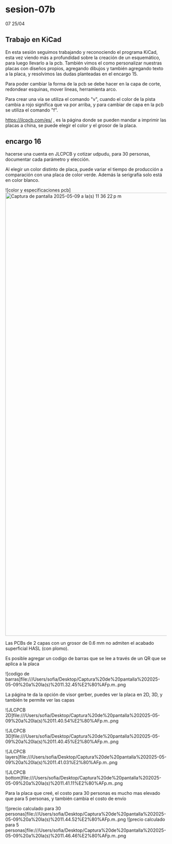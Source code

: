 # sesion-07b
07 25/04
## Trabajo en KiCad 

En esta sesión seguimos trabajando y reconociendo el programa KiCad, esta vez viendo más a profundidad sobre la creación de un esquemático, para luego llevarlo a la pcb. También vimos el como personalizar nuestras placas con diseños propios, agregando dibujos y también agregando texto a la placa, y resolvimos las dudas planteadas en el encargo 15.

Para poder cambiar la forma de la pcb se debe hacer en la capa de corte, redondear esquinas, mover lineas, herramienta arco.

Para crear una vía se utiliza el comando "v", cuando el color de la pista cambia a rojo significa que va por arriba, y para cambiar de capa en la pcb se utiliza el comando "f".

https://jlcpcb.com/es/ , es la página donde se pueden mandar a imprimir las placas a china, se puede elegir el color y el grosor de la placa.

## encargo 16
hacerse una cuenta en JLCPCB y cotizar udpudu, para 30 personas, documentar cada parámetro y elección.

Al elegir un color distinto de placa, puede variar el tiempo de producción a comparación con una placa de color verde. Además la serigrafía solo está en color blanco.

![color y especificaciones pcb]<img width="1384" alt="Captura de pantalla 2025-05-09 a la(s) 11 36 22 p m" src="https://github.com/user-attachments/assets/d085a514-c15c-4094-84ff-ebf697c191d6" />

Las PCBs de 2 capas con un grosor de 0.6 mm no admiten el acabado superficial HASL (con plomo).

Es posible agregar un codigo de barras que se lee a través de un QR que se aplica a la placa

![codigo de barras]file:///Users/sofia/Desktop/Captura%20de%20pantalla%202025-05-09%20a%20la(s)%2011.32.45%E2%80%AFp.m..png

La página te da la opción de visor gerber, puedes ver la placa en 2D, 3D, y también te permite ver las capas 

![JLCPCB 2D]file:///Users/sofia/Desktop/Captura%20de%20pantalla%202025-05-09%20a%20la(s)%2011.40.54%E2%80%AFp.m..png

![JLCPCB 3D]file:///Users/sofia/Desktop/Captura%20de%20pantalla%202025-05-09%20a%20la(s)%2011.40.45%E2%80%AFp.m..png

![JLCPCB layers]file:///Users/sofia/Desktop/Captura%20de%20pantalla%202025-05-09%20a%20la(s)%2011.41.03%E2%80%AFp.m..png

![JLCPCB bottom]file:///Users/sofia/Desktop/Captura%20de%20pantalla%202025-05-09%20a%20la(s)%2011.41.11%E2%80%AFp.m..png

Para la placa que creé, el costo para 30 personas es mucho mas elevado que para 5 personas, y también cambia el costo de envío

![precio calculado para 30 personas]file:///Users/sofia/Desktop/Captura%20de%20pantalla%202025-05-09%20a%20la(s)%2011.44.52%E2%80%AFp.m..png
![precio calculado para 5 personas]file:///Users/sofia/Desktop/Captura%20de%20pantalla%202025-05-09%20a%20la(s)%2011.46.46%E2%80%AFp.m..png

